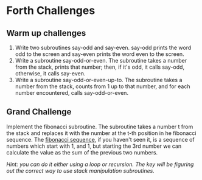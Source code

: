 # Forth Challenges

## Warm up challenges

1. Write two subroutines say-odd and say-even. say-odd prints the word odd to the screen and say-even prints the word even to the screen.
2. Write a subroutine say-odd-or-even. The subroutine takes a number from the stack, prints that number; then, if it's odd, it calls say-odd, otherwise, it calls say-even.
3. Write a subroutine say-odd-or-even-up-to. The subroutine takes a number from the stack, counts from 1 up to that number, and for each number encountered, calls say-odd-or-even.

## Grand Challenge

Implement the fibonacci subroutine. The subroutine takes a number t from the stack and replaces it with the number at the t-th position in he fibonacci sequence. 
The [fibonacci sequence](https://en.wikipedia.org/wiki/Fibonacci_number), if you haven't seen it, is a sequence of numbers which start with 1, and 1, but starting the 3rd number we can calculate the value as the sum of the previous two numbers.

*Hint: you can do it either using a loop or recursion. The key will be figuring out the correct
way to use stack manipulation subroutines.*